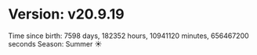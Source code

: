 # Version: v20.9.19
Time since birth: 7598 days, 182352 hours, 10941120 minutes, 656467200 seconds
Season: Summer ☀️
